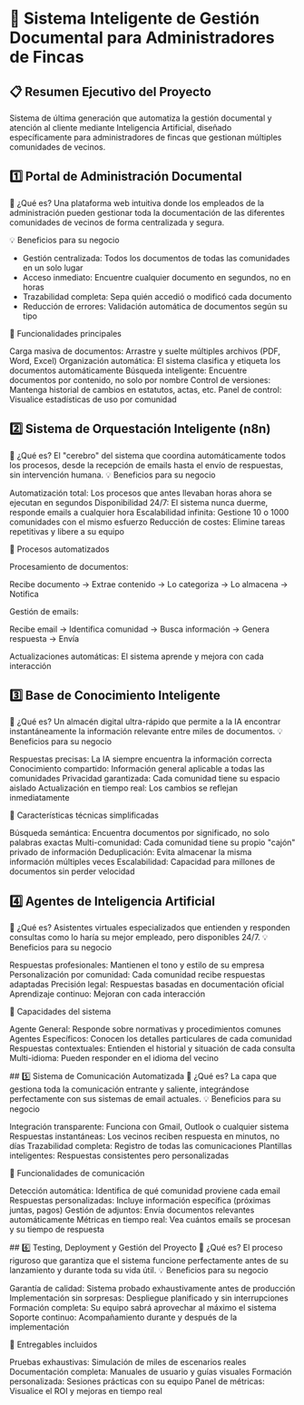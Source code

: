 # 🏢 Sistema Inteligente de Gestión Documental para Administradores de Fincas
## 📋 Resumen Ejecutivo del Proyecto
Sistema de última generación que automatiza la gestión documental y atención al cliente mediante Inteligencia Artificial, diseñado específicamente para administradores de fincas que gestionan múltiples comunidades de vecinos.

## 1️⃣ Portal de Administración Documental
🎯 ¿Qué es?
Una plataforma web intuitiva donde los empleados de la administración pueden gestionar toda la documentación de las diferentes comunidades de vecinos de forma centralizada y segura.

💡 Beneficios para su negocio

- Gestión centralizada: Todos los documentos de todas las comunidades en un solo lugar
- Acceso inmediato: Encuentre cualquier documento en segundos, no en horas
- Trazabilidad completa: Sepa quién accedió o modificó cada documento
- Reducción de errores: Validación automática de documentos según su tipo

🔧 Funcionalidades principales

Carga masiva de documentos: Arrastre y suelte múltiples archivos (PDF, Word, Excel)
Organización automática: El sistema clasifica y etiqueta los documentos automáticamente
Búsqueda inteligente: Encuentre documentos por contenido, no solo por nombre
Control de versiones: Mantenga historial de cambios en estatutos, actas, etc.
Panel de control: Visualice estadísticas de uso por comunidad


## 2️⃣ Sistema de Orquestación Inteligente (n8n)
🎯 ¿Qué es?
El "cerebro" del sistema que coordina automáticamente todos los procesos, desde la recepción de emails hasta el envío de respuestas, sin intervención humana.
💡 Beneficios para su negocio

Automatización total: Los procesos que antes llevaban horas ahora se ejecutan en segundos
Disponibilidad 24/7: El sistema nunca duerme, responde emails a cualquier hora
Escalabilidad infinita: Gestione 10 o 1000 comunidades con el mismo esfuerzo
Reducción de costes: Elimine tareas repetitivas y libere a su equipo

🔧 Procesos automatizados

Procesamiento de documentos:

Recibe documento → Extrae contenido → Lo categoriza → Lo almacena → Notifica


Gestión de emails:

Recibe email → Identifica comunidad → Busca información → Genera respuesta → Envía


Actualizaciones automáticas: El sistema aprende y mejora con cada interacción


## 3️⃣ Base de Conocimiento Inteligente
🎯 ¿Qué es?
Un almacén digital ultra-rápido que permite a la IA encontrar instantáneamente la información relevante entre miles de documentos.
💡 Beneficios para su negocio

Respuestas precisas: La IA siempre encuentra la información correcta
Conocimiento compartido: Información general aplicable a todas las comunidades
Privacidad garantizada: Cada comunidad tiene su espacio aislado
Actualización en tiempo real: Los cambios se reflejan inmediatamente

🔧 Características técnicas simplificadas

Búsqueda semántica: Encuentra documentos por significado, no solo palabras exactas
Multi-comunidad: Cada comunidad tiene su propio "cajón" privado de información
Deduplicación: Evita almacenar la misma información múltiples veces
Escalabilidad: Capacidad para millones de documentos sin perder velocidad


## 4️⃣ Agentes de Inteligencia Artificial
🎯 ¿Qué es?
Asistentes virtuales especializados que entienden y responden consultas como lo haría su mejor empleado, pero disponibles 24/7.
💡 Beneficios para su negocio

Respuestas profesionales: Mantienen el tono y estilo de su empresa
Personalización por comunidad: Cada comunidad recibe respuestas adaptadas
Precisión legal: Respuestas basadas en documentación oficial
Aprendizaje continuo: Mejoran con cada interacción

🔧 Capacidades del sistema

Agente General: Responde sobre normativas y procedimientos comunes
Agentes Específicos: Conocen los detalles particulares de cada comunidad
Respuestas contextuales: Entienden el historial y situación de cada consulta
Multi-idioma: Pueden responder en el idioma del vecino


## 5️⃣ Sistema de Comunicación Automatizada
🎯 ¿Qué es?
La capa que gestiona toda la comunicación entrante y saliente, integrándose perfectamente con sus sistemas de email actuales.
💡 Beneficios para su negocio

Integración transparente: Funciona con Gmail, Outlook o cualquier sistema
Respuestas instantáneas: Los vecinos reciben respuesta en minutos, no días
Trazabilidad completa: Registro de todas las comunicaciones
Plantillas inteligentes: Respuestas consistentes pero personalizadas

🔧 Funcionalidades de comunicación

Detección automática: Identifica de qué comunidad proviene cada email
Respuestas personalizadas: Incluye información específica (próximas juntas, pagos)
Gestión de adjuntos: Envía documentos relevantes automáticamente
Métricas en tiempo real: Vea cuántos emails se procesan y su tiempo de respuesta


## 6️⃣ Testing, Deployment y Gestión del Proyecto
🎯 ¿Qué es?
El proceso riguroso que garantiza que el sistema funcione perfectamente antes de su lanzamiento y durante toda su vida útil.
💡 Beneficios para su negocio

Garantía de calidad: Sistema probado exhaustivamente antes de producción
Implementación sin sorpresas: Despliegue planificado y sin interrupciones
Formación completa: Su equipo sabrá aprovechar al máximo el sistema
Soporte continuo: Acompañamiento durante y después de la implementación

🔧 Entregables incluidos

Pruebas exhaustivas: Simulación de miles de escenarios reales
Documentación completa: Manuales de usuario y guías visuales
Formación personalizada: Sesiones prácticas con su equipo
Panel de métricas: Visualice el ROI y mejoras en tiempo real

